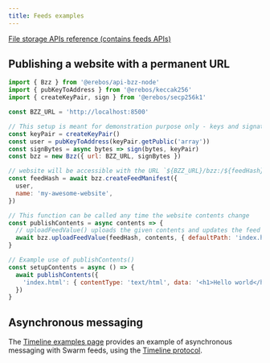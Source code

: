 ```yaml
---
title: Feeds examples
---
```


[File storage APIs reference (contains feeds APIs)](api-bzz.md)

## Publishing a website with a permanent URL

```javascript
import { Bzz } from '@erebos/api-bzz-node'
import { pubKeyToAddress } from '@erebos/keccak256'
import { createKeyPair, sign } from '@erebos/secp256k1'

const BZZ_URL = 'http://localhost:8500'

// This setup is meant for demonstration purpose only - keys and signatures security must be handled by the application
const keyPair = createKeyPair()
const user = pubKeyToAddress(keyPair.getPublic('array'))
const signBytes = async bytes => sign(bytes, keyPair)
const bzz = new Bzz({ url: BZZ_URL, signBytes })

// website will be accessible with the URL `${BZZ_URL}/bzz:/${feedHash}`
const feedHash = await bzz.createFeedManifest({
  user,
  name: 'my-awesome-website',
})

// This function can be called any time the website contents change
const publishContents = async contents => {
  // uploadFeedValue() uploads the given contents and updates the feed to point to the contents hash
  await bzz.uploadFeedValue(feedHash, contents, { defaultPath: 'index.html' })
}

// Example use of publishContents()
const setupContents = async () => {
  await publishContents({
    'index.html': { contentType: 'text/html', data: '<h1>Hello world</h1>' },
  })
}
```

## Asynchronous messaging

The [Timeline examples page](timeline-examples.md) provides an example of asynchronous messaging with Swarm feeds, using the [Timeline protocol](timeline-spec.md).
